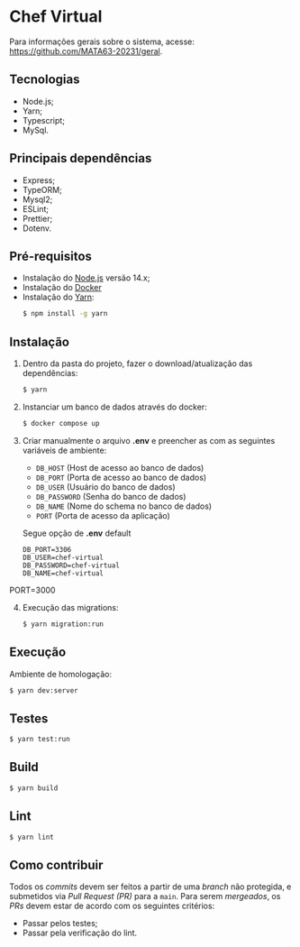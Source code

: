 # Chef Virtual

Para informações gerais sobre o sistema, acesse: https://github.com/MATA63-20231/geral.

## Tecnologias
* Node.js;
* Yarn;
* Typescript;
* MySql.

## Principais dependências
* Express;
* TypeORM;
* Mysql2;
* ESLint;
* Prettier;
* Dotenv.

## Pré-requisitos
* Instalação do [Node.js](https://nodejs.org/en/download) versão 14.x;
* Instalação do [Docker](https://docs.docker.com/engine/install/)
* Instalação do [Yarn](https://yarnpkg.com/):
   ```bash
   $ npm install -g yarn
   ```

## Instalação
1. Dentro da pasta do projeto, fazer o download/atualização das dependências:
   ```bash
   $ yarn
   ```
2. Instanciar um banco de dados através do docker:
    ```bash
   $ docker compose up
   ```

3. Criar manualmente o arquivo **.env** e preencher as com as seguintes variáveis de ambiente: 
    * `DB_HOST` (Host de acesso ao banco de dados)
    * `DB_PORT` (Porta de acesso ao banco de dados)
    * `DB_USER` (Usuário do banco de dados)
    * `DB_PASSWORD` (Senha do banco de dados)
    * `DB_NAME` (Nome do schema no banco de dados)
    * `PORT` (Porta de acesso da aplicação)

    Segue opção de **.env** default
    ```DB_HOST=localhost
    DB_PORT=3306
    DB_USER=chef-virtual
    DB_PASSWORD=chef-virtual
    DB_NAME=chef-virtual 
    ```

PORT=3000
  
4. Execução das migrations:
   ```bash
   $ yarn migration:run
   ```

## Execução
Ambiente de homologação:
```bash
$ yarn dev:server
```

## Testes
```bash
$ yarn test:run
```
 
## Build
```bash
$ yarn build 
```

## Lint
```bash
$ yarn lint
```

## Como contribuir
Todos os _commits_ devem ser feitos a partir de uma _branch_ não protegida, e submetidos via _Pull Request (PR)_ para a `main`. Para serem _mergeados_, os _PRs_ devem estar de acordo com os seguintes critérios:

- Passar pelos testes;
- Passar pela verificação do lint.